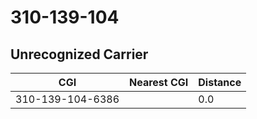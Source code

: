 # 310-139-104
## Unrecognized Carrier


| CGI | Nearest CGI | Distance |
|-----|-------------|----------|
| 310-139-104-6386 |  | 0.0 |
